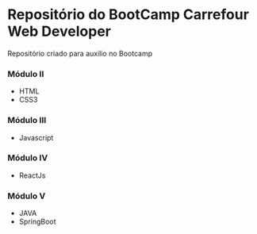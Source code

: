 # Repositório do BootCamp Carrefour Web Developer 
Repositório criado para auxilio no Bootcamp


### Módulo II 
- HTML
- CSS3

### Módulo III
- Javascript

### Módulo IV
- ReactJs

### Módulo V
- JAVA
- SpringBoot
